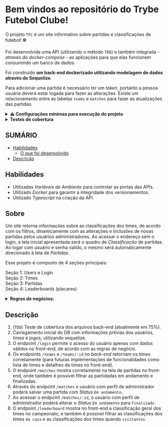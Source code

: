 # Bem vindos ao repositório do Trybe Futebol Clube!

  O projeto `TFC` é um site informativo sobre partidas e classificações de futebol! ⚽️

  Foi desenvolvida uma API (utilizando o método `TDD`) e também integrada *- através do docker-compose -* as aplicações para que elas funcionem consumindo um banco de dados.

  Foi construído **um back-end dockerizado utilizando modelagem de dados através do Sequelize**.

  Para adicionar uma partida é necessário ter um _token_, portanto a pessoa usuária deverá estar logada para fazer as alterações. Existe um relacionamento entre as tabelas `teams` e `matches` para fazer as atualizações das partidas.

<details>
<summary><strong> ⚠️ Configurações mínimas para execução do projeto</strong></summary><br />

 - Sistema Operacional Distribuição Unix
 - Node versão 16
 - Docker
 - Docker-compose versão >=1.29.2

</details>

<details>
  <summary><strong> Testes de cobertura </strong></summary><br/>

  A construção de testes de cobertura no back-end foram feitas em *TypeScript*, utilizando `mocha`, `chai` e `sinon`, na pasta `app/backend/src/tests/`.

  Os testes ainda em desenvolvimento devem cobrir todos os arquivos contidos em `app/backend/src`.

</details>

## SUMÁRIO

- [Habilidades](#habilidades)
  - [O que foi desenvolvido](#sobre)
- [Descrição](#descrição)

## Habilidades

* Utilizadas _Variáveis de Ambiente_ para controlar as portas das APIs.
* Utilizado _Docker_ para garantir a integridade dos versionamentos.
* Utilizado _Typescript_ na criação da API.

## Sobre

Um site retorna informações sobre as classificações dos times, de acordo com os filtros, dinamicamente com as alterações e inclusões de novas partidas pelos usuários administradores. Ao acessar o endereço sem o login, a tela inicial apresentada será o quadro de _Classificação_ de partidas. Ao logar com usuário e senha valído, o mesmo será automaticamente direcionado à tela de _Partidas_.

Esse projeto é composto de 4 seções principais:

Seção 1: Users e Login<br>
Seção 2: Times<br>
Seção 3: Partidas<br>
Seção 4: Leaderboards (placares)<br>

<details>
  <summary><strong> Regras de negócios: </strong></summary>

  - Os campos `email` e `password` serão validados no banco de dados quando:
    - O campo `email` deve receber um formato de email válido;
    - O Campo `password` deve ter mais de 6 caracteres;
    - O `email` e `password` devem constar no DB.

  - Ao acrescentar uma nova partida:
    - Os `times` da casa e visitante não podem ser o mesmo;
    - O `time` deve constar no DB;
    - O `usuário` deve ter permissão para adicionara a nova partida

  - O `Total de Pontos` é calculado da seguinte forma:
    - O time `vitorioso`: marca +3 pontos;
    - O time `perdedor`: marca 0 pontos;
    - Em caso de `empate`: ambos os times marcam +1 ponto.

  - `Aproveitamento do time (%)`: `P/(J*3)*100`, onde:
    - `P`: Total de Pontos;
    - `J`: Total de Jogos.

  - `Saldo de Gols`: `GP - GC`, onde:
    - `GP`: Gols marcados a favor;
    - `GC`: Gols sofridos.

  - Critérios para desempate:

  **Ordem para desempate**

  1º Total de Vitórias;<br>
  2º Saldo de gols;<br>
  3º Gols a favor;<br>
  4º Gols sofridos.
  
</details>

## Descrição

1. (`TDD`) Teste de cobertura dos arquivos back-end (atualmente em 75%).
2. Carregamento inicial do DB com informações prévias dos usuários, times e jogos, utilizando sequelize.
3. O endpoint `/login` permite o acesso do usuário apenas com dados válidos no front-end, de acordo com as regras de negócio.
4. Os endpoints `/teams` e `/teams/:id` _no back-end_ retornam os times corretamente (para futuras implementações de funcionalidades como lista de times e detalhes de times no front-end).
5. O endpoint `/matches` mostra corretamente na tela de partidas no front-end, onde também é possível filtrar as partidadas em andamento e finalizadas.
6. Através do endpoint `/matches` o usuário com perfil de administrador poderá salvar uma partida com _Status_ `Em andamento`.
7. Ao acessar o endpoint `/matches/:id`, o usuário com perfil de administrador poderá alterar o _Status_ `Em andamento` para `Finalizado`.
8. O endpoint `/leaderboard` mostra no front-end a classificação geral dos times no campeonato, e também é possível filtrar as classificações dos times `da casa` e as classificações dos times quando `visitantes`.
